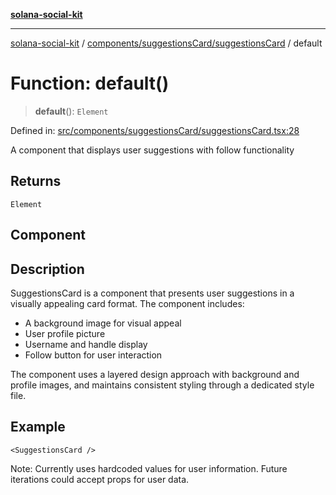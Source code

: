 [**solana-social-kit**](../../../../README.md)

***

[solana-social-kit](../../../../README.md) / [components/suggestionsCard/suggestionsCard](../README.md) / default

# Function: default()

> **default**(): `Element`

Defined in: [src/components/suggestionsCard/suggestionsCard.tsx:28](https://github.com/SendArcade/solana-social-starter/blob/98f94bb63d3814df24512365f6ae706d273e698f/src/components/suggestionsCard/suggestionsCard.tsx#L28)

A component that displays user suggestions with follow functionality

## Returns

`Element`

## Component

## Description

SuggestionsCard is a component that presents user suggestions in a visually
appealing card format. The component includes:
- A background image for visual appeal
- User profile picture
- Username and handle display
- Follow button for user interaction

The component uses a layered design approach with background and profile
images, and maintains consistent styling through a dedicated style file.

## Example

```tsx
<SuggestionsCard />
```

Note: Currently uses hardcoded values for user information.
Future iterations could accept props for user data.
